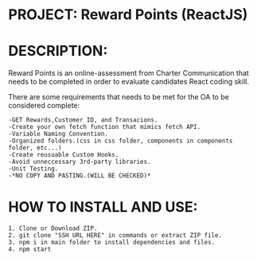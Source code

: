 # PROJECT: Reward Points (ReactJS)

# DESCRIPTION: 

Reward Points is an online-assessment from Charter Communication that needs to be completed in order to evaluate candidates React coding skill. 

There are some requirements that needs to be met for the OA to be considered complete:
    
    -GET Rewards,Customer ID, and Transacions.
    -Create your own fetch function that mimics fetch API.
    -Variable Naming Convention.
    -Organized folders.(css in css folder, components in components folder, etc...)
    -Create reusuable Custom Hooks.
    -Avoid unneccessary 3rd-party libraries.
    -Unit Testing.
    -*NO COPY AND PASTING.(WILL BE CHECKED)*

# HOW TO INSTALL AND USE:

    1. Clone or Download ZIP.
    2. git clone "SSH URL HERE" in commands or extract ZIP file.
    3. npm i in main folder to install dependencies and files.
    4. npm start 

